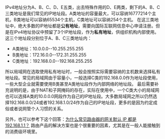 IPv4地址分为A、B、C、D、E五类，出去特殊作用的D、E两类，剩下的A、B、C三类地址是我们常见的IP地址段。A类地址的容量最大，可以容纳16777214个主机，B类地址可以容纳65534个主机，C类地址可以容纳254个主机。
在这三类地址中，绝大多数的IP地址都是**公有地址**，需要向国际互联网信息中心申请注册。但是在IPv4地址协议中预留了3个IP地址段，作为**私有地址**，供组织机构内部使用。
这三个地址段分别位于A、B、C三类地址内：

- A类地址：10.0.0.0--10.255.255.255
- B类地址：172.16.0.0--172.31.255.255 
- C类地址：192.168.0.0--192.168.255.255

所以局域网在选取使用私有地址时，一般会按照实际需要容纳的主机数来选择私有地址段。常见的局域网由于容量小，一般选择C类的192.168.0.0作为地址段使用，一些大型企业就需要使用B类甚至A类地址段作为内部网络的地址段。
最后需要补充说明的是，由于NAT和子网掩码的存在，实际在使用中，一个C类大小的局域网也可以选择A类的10.0.0.0网段作为自己的IP地址段。大多数局域网之所以仍然选择192.168.0.0/24或者192.168.1.0/24作为自己的IP地址段，更多的是因为约定成俗或者说网管个人习惯的关系。

另外，也可以参考下这个回答：[为什么常见路由器的网关默认 IP 都是 192.168.1.1？](http://www.zhihu.com/question/20185640/answer/16530829?utm_source=weibo&utm_medium=weibo_share&utm_content=share_answer&utm_campaign=share_button) 路由产品的解决方案也是个很重要的因素，尤其是在一般人能接触到的消费级环境里。